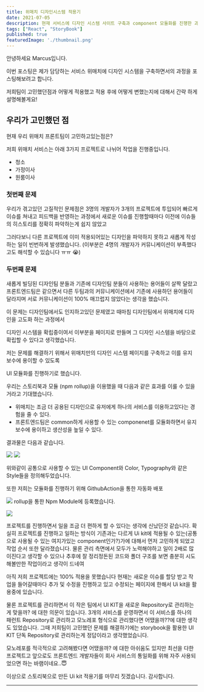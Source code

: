```yaml
---
title: 위매치 디자인시스템 적용기
date: 2021-07-05
description: 현재 서비스에 디자인 시스템 사이트 구축과 component 모듈화를 진행한 과정을 설명합니다.
tags: ["React", "StoryBook"]
published: true
featuredImage: './thumbnail.png'
---
```


안녕하세요 Marcus입니다.

이번 포스팅은 제가 담당하는 서비스 위매치에 디자인 시스템을 구축하면서의 과정을 포스팅해보려고 합니다.

저희팀이 고민했던점과 어떻게 적용했고 적용 후에 어떻게 변했는지에 대해서 간략 하게 설명해볼게요!

## 우리가 고민했던 점

현재 우리 위매치 프론트팀이 고민하고있는점은?

저희 위매치 서비스는 아래 3가지 프로젝트로 나뉘어 작업을 진행중입니다.

- 청소
- 가정이사
- 원룸이사

### 첫번째 문제

우리가 겪고있던 고질적인 문제점은 3명의 개발자가 3개의 프로젝트에 투입되어 빠르게 이슈를 쳐내고 피드백을 반영하는 과정에서 새로운 이슈를 진행할때마다 이전에 이슈들의 히스토리를 정확히 파악하는게 쉽지 않았고

그러다보니 다른 프로젝트에 이미 적용되어있는 디자인을 파악하지 못하고 새롭게 작성하는 일이 빈번하게 발생했습니다. (이부분은 4명의 개발자가 커뮤니케이션이 부족했다고도 해석할 수 있습니다 ㅠㅠ 😭)

### 두번째 문제

새롭게 빌딩된 디자인팀 분들과 기존에 디자인팀 분들이 사용하는 용어들이 살짝 달랐고 프론트엔드팀은 같으면서 다른 두팀과의 커뮤니케이션에서 기존에 사용하던 용어들이 달라지며 서로 커뮤니케이션이 100% 매끄럽지 않았다는 생각을 했습니다.

이 문제는 디자인팀에서도 인지하고있던 문제였고 때마침 디자인팀에서 위매치에 디자인을 고도화 하는 과정에서

디자인 시스템을 확립중이여서 이부분을 페이지로 만들며 그 디자인 시스템을 바탕으로 확립할 수 있다고 생각했습니다.

저는 문제를 해결하기 위해서 위매치만의 디자인 시스템 페이지를 구축하고 이를 유지 보수에 용이할 수 있도록

UI 모듈화를 진행하기로 했습니다.

우리는 스토리북과 모듈 (npm rollup)을 이용했을 때 다음과 같은 효과를 이룰 수 있을거라고 기대했습니다.

- 위매치는 조금 더 공용된 디자인으로 유저에게 하나의 서비스를 이용하고있다는 경험을 줄 수 있다.
- 프론트엔드팀은 common하게 사용할 수 있는 componenet를 모듈화하면서 유지보수에 용이하고 생산성을 높일 수 있다.

결과물은 다음과 같습니다.

![](https://marcus-log.s3.ap-northeast-2.amazonaws.com/storybook/blog1.png)
![](https://marcus-log.s3.ap-northeast-2.amazonaws.com/storybook/blog2.png)

위와같이 공통으로 사용할 수 있는 UI Component와 Color, Typography와 같은 Style들을 정의해두었습니다.

또한 저희는 모듈화를 진행하기 위해 GithubAction을 통한 자동화 배포

![](https://marcus-log.s3.ap-northeast-2.amazonaws.com/storybook/github_action.png)
rollup을 통한 Npm Module에 등록했습니다.

![](https://marcus-log.s3.ap-northeast-2.amazonaws.com/storybook/npm_module.png)

프로젝트를 진행하면서 일을 조금 더 편하게 할 수 있다는 생각에 신났던것 같습니다.
확실히 프로젝트를 진행하고 일하는 방식이 기존과는 다르게 Ui kit에 적용될 수 있는(공통으로 사용될 수 있는 여지가있는 component인가?)가에 대해서 먼저 고민하게 되었고
작업 순서 또한 달라졌습니다. 물론 관리 측면에서 모두가 노력해야하고 일이 2배로 많이진다고 생각할 수 있으나 추후에 잘 정리정돈된 코드와 폴더 구조를 보면 충분히 시도해볼만한 작업이라고 생각이 드네여

아직 저희 프로젝트에는 100% 적용을 못했습니다 현재는 새로운 이슈를 할당 받고 작업을 들어갈때마다 추가 및 수정을 진행하고 있고
수정되는 페이지에 한해서 Ui kit을 활용중에 있습니다.

물론 프로젝트를 관리하면서 이 작은 팀에서 UI KIT을 새로운 Repository로 관리하는게 맞을까? 에 대한 의문이 있습니다.
3개의 서비스를 운영하면서 이 서비스를 하나의 패런트 Repository로 관리하고 모노레포 형식으로 관리했다면 어땠을까??에 대한 생각도 있었습니다.
그때 저희팀이 고민했던 문제를 해결하기에는 storybook을 활용한 UI KIT 단독 Repository로 관리하는게 정답이라고 생각했었습니다.

모노레포를 적극적으로 고려해봤다면 어땠을까? 에 대한 아쉬움도 있지만 최선을 다한 프로젝트고 앞으로도 프론트엔드 개발자들이 회사 서비스의 통일화를 위해 자주 사용되었으면 하는 바램이네요..😇

이상으로 스토리북으로 만든 Ui kit 적용기를 마무리 짓겠습니다. 감사합니다.

---